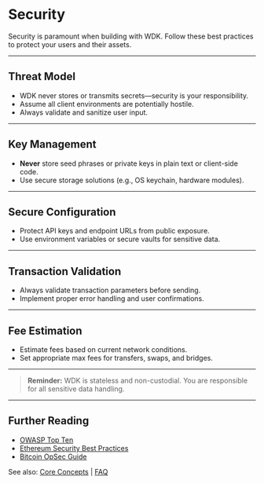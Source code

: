 # Security

Security is paramount when building with WDK. Follow these best practices to protect your users and their assets.

---

## Threat Model
- WDK never stores or transmits secrets—security is your responsibility.
- Assume all client environments are potentially hostile.
- Always validate and sanitize user input.

---

## Key Management
- **Never** store seed phrases or private keys in plain text or client-side code.
- Use secure storage solutions (e.g., OS keychain, hardware modules).

---

## Secure Configuration
- Protect API keys and endpoint URLs from public exposure.
- Use environment variables or secure vaults for sensitive data.

---

## Transaction Validation
- Always validate transaction parameters before sending.
- Implement proper error handling and user confirmations.

---

## Fee Estimation
- Estimate fees based on current network conditions.
- Set appropriate max fees for transfers, swaps, and bridges.

---

> **Reminder:** WDK is stateless and non-custodial. You are responsible for all sensitive data handling.

---

## Further Reading
- [OWASP Top Ten](https://owasp.org/www-project-top-ten/)
- [Ethereum Security Best Practices](https://consensys.github.io/smart-contract-best-practices/)
- [Bitcoin OpSec Guide](https://en.bitcoin.it/wiki/Securing_your_wallet)

See also: [Core Concepts](core-concepts.md) | [FAQ](faq.md) 